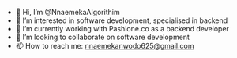 - 👋 Hi, I’m @NnaemekaAlgorithim
- 👀 I’m interested in software development, specialised in backend
- 🌱 I’m  currently working with Pashione.co as a backend developer
- 💞️ I’m looking to collaborate on software development
- 📫 How to reach me: nnaemekanwodo625@gmail.com

<!---
NnaemekaAlgorithim/NnaemekaAlgorithim is a ✨ special ✨ repository because its `README.md` (this file) appears on your GitHub profile.
You can click the Preview link to take a look at your changes.
--->
